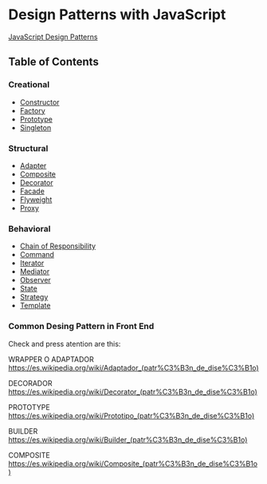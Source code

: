 # Design Patterns with JavaScript

[JavaScript Design Patterns]()

## Table of Contents

### Creational

- [Constructor](https://github.com/angelbrunn/js-patterns/blob/master/Creational/Constructor.js)
- [Factory](https://github.com/angelbrunn/js-patterns/blob/master/Creational/Factory.js)
- [Prototype](https://github.com/angelbrunn/js-patterns/blob/master/Creational/Prototype.js)
- [Singleton](https://github.com/angelbrunn/js-patterns/blob/master/Creational/Singleton.js)

### Structural

- [Adapter](https://github.com/angelbrunn/js-patterns/blob/master/Structural/Adapter.js)
- [Composite](https://github.com/angelbrunn/js-patterns/blob/master/Structural/Composite.js)
- [Decorator](https://github.com/angelbrunn/js-patterns/blob/master/Structural/Decorator.js)
- [Facade](https://github.com/angelbrunn/js-patterns/blob/master/Structural/Facade.js)
- [Flyweight](https://github.com/angelbrunn/js-patterns/blob/master/Structural/Flyweight.js)
- [Proxy](https://github.com/angelbrunn/js-patterns/blob/master/Structural/Proxy.js)

### Behavioral

- [Chain of Responsibility](https://github.com/angelbrunn/js-patterns/blob/master/Behavioral/ChainOfResponsibility.js)
- [Command](https://github.com/angelbrunn/js-patterns/blob/master/Behavioral/Command.js)
- [Iterator](https://github.com/angelbrunn/js-patterns/blob/master/Behavioral/Iterator.js)
- [Mediator](https://github.com/angelbrunn/js-patterns/blob/master/Behavioral/Mediator.js)
- [Observer](https://github.com/angelbrunn/js-patterns/blob/master/Behavioral/Observer.js)
- [State](https://github.com/angelbrunn/js-patterns/blob/master/Behavioral/State.js)
- [Strategy](https://github.com/angelbrunn/js-patterns/blob/master/Behavioral/Strategy.js)
- [Template](https://github.com/angelbrunn/js-patterns/blob/master/Behavioral/Template.js)

### Common Desing Pattern in Front End

Check and press atention are this:

WRAPPER O ADAPTADOR
https://es.wikipedia.org/wiki/Adaptador_(patr%C3%B3n_de_dise%C3%B1o)

DECORADOR
https://es.wikipedia.org/wiki/Decorator_(patr%C3%B3n_de_dise%C3%B1o)

PROTOTYPE
https://es.wikipedia.org/wiki/Prototipo_(patr%C3%B3n_de_dise%C3%B1o)

BUILDER
https://es.wikipedia.org/wiki/Builder_(patr%C3%B3n_de_dise%C3%B1o)

COMPOSITE
https://es.wikipedia.org/wiki/Composite_(patr%C3%B3n_de_dise%C3%B1o)
